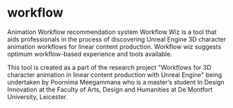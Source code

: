 # workflow
Animation Workflow recommendation system
Workflow Wiz is a tool that aids professionals in the process of discovering Unreal Engine 3D character animation workflows for linear content production. Workflow wiz suggests optimum workflow-based experience and tools available.

This tool is created as a part of the research project "Workflows for 3D character animation in linear content production with Unreal Engine" being undertaken by Poornima Meegammana who is a master’s student In Design Innovation at the Faculty of Arts, Design and Humanities at De Montfort University, Leicester.
